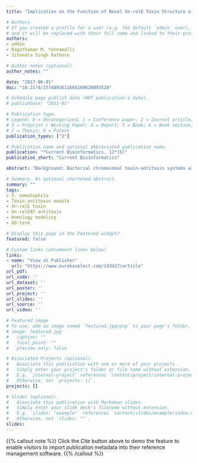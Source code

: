 ```yaml
---
title: "Implication on the Function of Novel Xn-relE Toxin Structure of Xenorhabdus nematophila Using Homology Modeling"

# Authors
# If you created a profile for a user (e.g. the default `admin` user), write the username (folder name) here 
# and it will be replaced with their full name and linked to their profile.
authors:
- admin
- Ragothaman M. Yennamalli
- Jitendra Singh Rathore

# Author notes (optional)
author_notes: ""

date: "2017-06-01"
doi: "10.2174/1574893611666160620093520"

# Schedule page publish date (NOT publication's date).
# publishDate: "2021-01"

# Publication type.
# Legend: 0 = Uncategorized; 1 = Conference paper; 2 = Journal article;
# 3 = Preprint / Working Paper; 4 = Report; 5 = Book; 6 = Book section;
# 7 = Thesis; 8 = Patent
publication_types: ["2"]

# Publication name and optional abbreviated publication name.
publication: "*Current Bioinformatics, 12*(6)"
publication_short: "Current Bioinformatics"

abstract: "Background: Bacterial chromosomal toxin-antitoxin systems are involved in various cell functions such as stress response, promoting cell cycle arrest and bringing about the onset of programmed cell death. Unlike RelBE TA module of *Escherichia coli*, genome of *Xenorhabdus nematophila* has two separate TA modules for RelB and RelE. Here RelE being the toxin bears its own antitoxin and RelB antitoxin bears its separate toxin counterpart. More interestingly these modules are located distantly in genome. Objective: In this study, Xn-relE toxin model structure from *X. nematophila* is explored for the first time. Toxic effect of Xn-relE has already been shown by endogenous killing in our earlier report. Methods: Since no crystallographic structure for Xn-relE toxin is available till date. The models of *X. nematophila* Xn-relE toxin and its antitoxin Xn-relEAT were developed using the I-TASSER server and analyzed to define gene ontology. The models were validated by using VERIFY-3D. Results: Homology models for *X. nematophila* Xn-relE toxin and its antitoxin Xn-relEAT was obtained and interactions were established. The structural and functional annotation of this TA system designate it as Type II TA module. Conclusion: The present study sheds light on the structure and function of Xn-relE toxin of Xn RelE TA module, whose applicability in the area of agricultural sciences is pronounced."

# Summary. An optional shortened abstract.
summary: ""
tags:
- X. nematophila
- Toxin-antitoxin module
- Xn-relE toxin
- Xn-relEAT antitoxin
- Homology modeling
- GO-term

# Display this page in the Featured widget?
featured: false

# Custom links (uncomment lines below)
links:
- name: "View at Publisher"
  url: "https://www.eurekaselect.com/143427/article"
url_pdf: 
url_code: ''
url_dataset: ''
url_poster: ''
url_project: ''
url_slides: ''
url_source: ''
url_video: ''

# Featured image
# To use, add an image named `featured.jpg/png` to your page's folder. 
# image: featured.jpg
#   caption: ""
#   focal_point: ""
#   preview_only: false

# Associated Projects (optional).
#   Associate this publication with one or more of your projects.
#   Simply enter your project's folder or file name without extension.
#   E.g. `internal-project` references `content/project/internal-project/index.md`.
#   Otherwise, set `projects: []`.
projects: []

# Slides (optional).
#   Associate this publication with Markdown slides.
#   Simply enter your slide deck's filename without extension.
#   E.g. `slides: "example"` references `content/slides/example/index.md`.
#   Otherwise, set `slides: ""`.
slides:
---
```


{{% callout note %}}
Click the *Cite* button above to demo the feature to enable visitors to import publication metadata into their reference management software.
{{% /callout %}}
